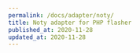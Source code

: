 ```yaml
---
permalink: /docs/adapter/noty/
title: Noty adapter for PHP flasher
published_at: 2020-11-28
updated_at: 2020-11-28
---
```

